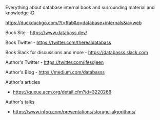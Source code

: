 
Everything about database internal book and surrounding material and knowledge :D

https://duckduckgo.com/?t=ffab&q=database+internals&ia=web

Book Site - https://www.databass.dev/

Book Twitter - https://twitter.com/therealdatabass

Book Slack for discussions and more - https://databasss.slack.com

Author's Twitter - https://twitter.com/ifesdjeen

Author's Blog - https://medium.com/databasss

Author's articles
- https://queue.acm.org/detail.cfm?id=3220266

Author's talks
- https://www.infoq.com/presentations/storage-algorithms/
